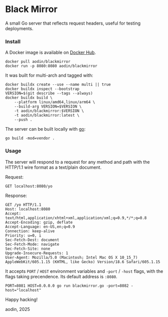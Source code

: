# Black Mirror

A small Go server that reflects request headers, useful for testing deployments.

### Install

A Docker image is available on [Docker Hub](https://hub.docker.com/r/aodin/blackmirror/).

    docker pull aodin/blackmirror
    docker run -p 8080:8080 aodin/blackmirror

It was built for multi-arch and tagged with:

    docker buildx create --use --name multi || true
    docker buildx inspect --bootstrap
    VERSION=$(git describe --tags --always)
    docker buildx build \
        --platform linux/amd64,linux/arm64 \
        --build-arg VERSION=$VERSION \
        -t aodin/blackmirror:$VERSION \
        -t aodin/blackmirror:latest \
        --push .

The server can be built locally with [go](https://golang.org/):

    go build -mod=vendor .


### Usage

The server will respond to a request for any method and path with the HTTP/1.1 wire format as a text/plain document.

Request:

    GET localhost:8080/yo

Response:

    GET /yo HTTP/1.1
    Host: localhost:8080
    Accept: text/html,application/xhtml+xml,application/xml;q=0.9,*/*;q=0.8
    Accept-Encoding: gzip, deflate
    Accept-Language: en-US,en;q=0.9
    Connection: keep-alive
    Priority: u=0, i
    Sec-Fetch-Dest: document
    Sec-Fetch-Mode: navigate
    Sec-Fetch-Site: none
    Upgrade-Insecure-Requests: 1
    User-Agent: Mozilla/5.0 (Macintosh; Intel Mac OS X 10_15_7) AppleWebKit/605.1.15 (KHTML, like Gecko) Version/18.6 Safari/605.1.15

It accepts `PORT` / `HOST` environment variables and `-port` / `-host` flags, with the flags taking precendence. Its default address is `:8080`.

    PORT=8081 HOST=0.0.0.0 go run blackmirror.go -port=8082 -host="localhost"

Happy hacking!

aodin, 2025
